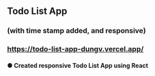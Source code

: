 ## Todo List App
### (with time stamp added, and responsive)

### https://todo-list-app-dungv.vercel.app/

#### ● Created responsive Todo List App using React
